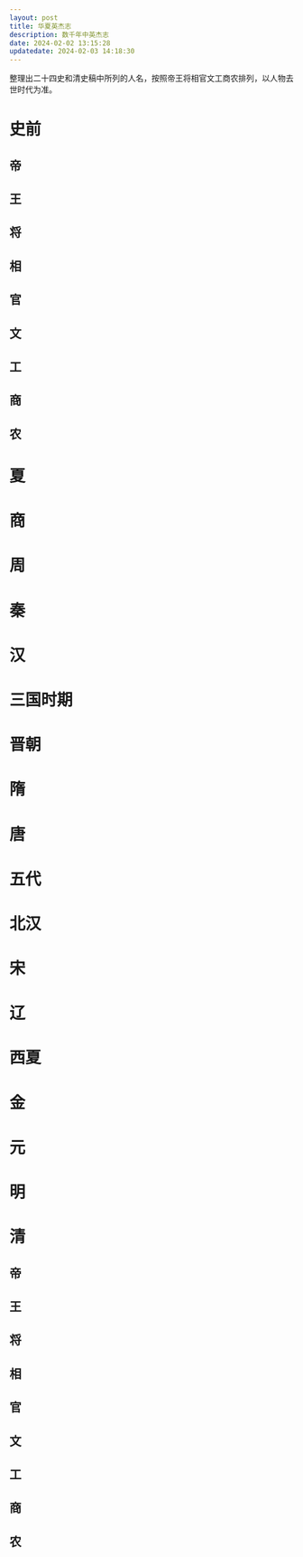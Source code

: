 ```yaml
---
layout: post
title: 华夏英杰志
description: 数千年中英杰志
date: 2024-02-02 13:15:28
updatedate: 2024-02-03 14:18:30
---
```


整理出二十四史和清史稿中所列的人名，按照帝王将相官文工商农排列，以人物去世时代为准。

# 史前

## 帝

## 王

## 将

## 相

## 官

## 文

## 工

## 商

## 农

# 夏

# 商

# 周

# 秦

# 汉

# 三国时期

# 晋朝

# 隋

# 唐

# 五代

# 北汉

# 宋

# 辽

# 西夏

# 金

# 元

# 明

# 清

## 帝

## 王

## 将

## 相

## 官

## 文

## 工

## 商

## 农